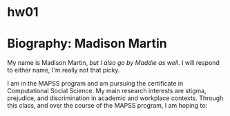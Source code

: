 # hw01
# Biography: Madison Martin
My name is Madison Martin, 
*but I also go by Maddie as well*.
I will respond to either name, I'm really not that picky. 
 
I am in the MAPSS program and am pursuing the certificate in Computational Social Science.
My main research interests are stigma, prejudice, and discrimination in academic and workplace contexts.
Through this class, and over the course of the MAPSS program, I am hoping to:
